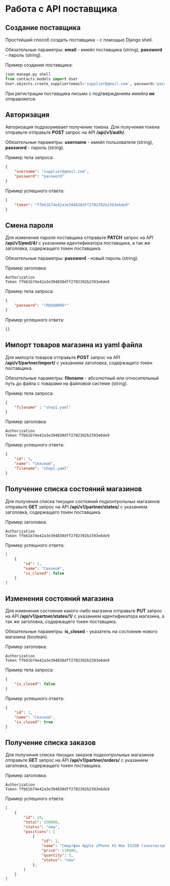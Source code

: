 # Работа с API поставщика

## Создание поставщика
Простейший способ создать поставщика - с помощью Django shell.

Обязательные параметры: **email** - имейл поставщика (string), **password** - пароль (string).

Пример создания поставщика:
```python
json manage.py shell
from contacts.models import User
User.objects.create_supplier(email='supplier@gmail.com', password='password')
```
При регистрации поставщика письмо с подтверждением имейла **не** отправляется.

## Авторизация
Авторизация подразумевает получение токена. Для получения токена отправьте отправьте **POST** запрос на API **/api/v1/auth/**.

Обязательные параметры: **username** - имейл пользователя (string), **password** - пароль (string).

Пример тела запроса:
```json
{
    "username": "supplier@gmail.com",
    "password": "password"
}
```

Пример успешного ответа:
```json
{
    "token": "ffb61b74e42a3e394830dff2702392b2393e6de9"
}
```

## Смена пароля
Для изменения пароля поставщика отправьте **PATCH** запрос на API **/api/v1/pwd/4/** с указанием идентификатора поставщика, а так же заголовка, содержащего токен поставщика.

Обязательные параметры: **password** - новый пароль (string).

Пример заголовка:
```
Authorization
Token ffb61b74e42a3e394830dff2702392b2393e6de9
```

Пример тела запроса:
```json
{
    "password": "!P@$$W0RD!"
}
```

Пример успешного ответа:
```json
{}
```

## Импорт товаров магазина из yaml файла
Для импорта товаров отправьте **POST** запрос на API **/api/v1/partner/import/** с указанием заголовка, содержащего токен поставщика.

Обязательные параметры: **filename** - абсолютный или относительный путь до файла с товарами на файловой системе (string).

Пример тела запроса:
```json
{
    "filename" : "shop1.yaml"
}
```

Пример заголовка:
```
Authorization
Token ffb61b74e42a3e394830dff2702392b2393e6de9
```

Пример успешного ответа:
```json
{
    "id": 1,
    "name": "Связной",
    "filename": "shop1.yaml"
}
```

## Получение списка состояний магазинов
Для получения списка текущих состояний подконтрольных магазинов отправьте **GET** запрос на API **/api/v1/partner/states/** с указанием заголовка, содержащего токен поставщика.

Пример заголовка:
```
Authorization
Token ffb61b74e42a3e394830dff2702392b2393e6de9
```

Пример успешного ответа:
```json
[
    {
        "id": 1,
        "name": "Связной",
        "is_closed": false
    }
]
```

## Изменения состояний магазина
Для изменения состояния какого-либо магазина отправьте **PUT** запрос на API **/api/v1/partner/states/1/** с указанием идентификатора магазина, а так же заголовка, содержащего токен поставщика.

Обязательные параметры: **is_closed** - указатель на состояние нового магазина (boolean).

Пример заголовка:
```
Authorization
Token ffb61b74e42a3e394830dff2702392b2393e6de9
```

Пример тела запроса:
```json
{
    "is_closed": false
}
```

Пример успешного ответа:
```json
{
    "id": 1,
    "name": "Связной",
    "is_closed": true
}
```

## Получение списка заказов
Для получения списка текущих заказов подконтрольных магазинов отправьте **GET** запрос на API **/api/v1/partner/orders/** с указанием заголовка, содержащего токен поставщика.

Пример заголовка:
```
Authorization
Token ffb61b74e42a3e394830dff2702392b2393e6de9
```

Пример успешного ответа:
```json
[
    {
        "id": 10,
        "total": 558000,
        "status": "new",
        "positions": [
            {
                "id": 1,
                "name": "Смартфон Apple iPhone XS Max 512GB (золотистый)",
                "price": 110000,
                "quantity": 5,
                "status": "new"
            },
        ]
    }
]
```
